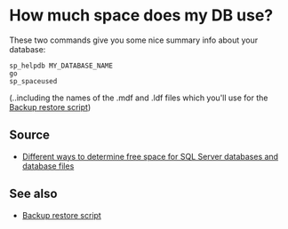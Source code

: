 # How much space does my DB use?

These two commands give you some nice summary info about your database:

	sp_helpdb MY_DATABASE_NAME
	go
	sp_spaceused


(..including the names of the .mdf and .ldf files which you'll use for the [Backup restore script](backup_restore_script.md))

## Source

 * [Different ways to determine free space for SQL Server databases and database files](https://www.mssqltips.com/sqlservertip/1805/different-ways-to-determine-free-space-for-sql-server-databases-and-database-files/)
 
## See also

 * [Backup restore script](backup_restore_script.md)